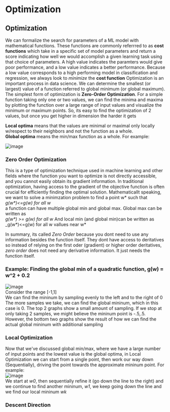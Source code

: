 # Optimization
## Optimization 
We can formalize the search for parameters of a ML model with mathematical functions. These functions are commonly referrred to as **cost functions** which take in a specific set of model parameters and return a score indicating how well we would accomplish a given learning task using that choice of parameters. A high value indicates the paramters would give poor performance, and a low value indicates a better performance. Because a low value corresponds to a high performing model in classification and regression, we always look to *minimize* the **cost function**
Optimization is an important process in data science. We can determine the smallest (or largest) value of a function referred to global minimum (or global maximum). The simplest form of optimization is **Zero-Order Optimization**.
For a simple function taking only one or two values, we can find the minima and maxima by plotting the function over a large range of input values and visualize the minimum or maximum points.
So, its easy to find the optimization of 2 values, but once you get higher in dimension the harder it gets

**Local optima** means that the values are minimal or maximal only locally w/respect to their neighbors and not the function as a whole.  
**Global optima** means the min/max function as a whole. For example:

![image](https://github.com/erazo-janet/machinelearning/assets/76828004/1ce87878-cea9-4632-9cd9-674141cd71de)

### Zero Order Optimization
This is a type of optimization technique used in machine learning and other fields where the function you want to optimize is not directly accessible, and you cannot easily obtain its gradient information. In traditional optimization, having access to the gradient of the objective function is often crucial for efficiently finding the optimal solution.
Mathematicallt speaking, we want to solve a minimzation problem to find a point w* such that   
_g(w*)<=g(w) for all w_   
a function can have multiple global min and global max. Global max can be written as  
_g(w*) >= g(w) for all w_
And local min (and global min)can be written as  
_g(w*)<=g(w) for all w vallues near w*

In summary, its called _Zero Order_ because you dont need to use any information besides the function itself. They dont have access to deritatives so instead of relying on the first oder (gradient) or higher order deritatives, _zero order_ does not need any derivative information. It just needs the function itself.

### Example: Finding the global min of a quadratic function, g(w) =  w^2 + 0.2
![image](https://github.com/erazo-janet/machinelearning/assets/76828004/bf88f55c-26de-42ff-a921-4f8cf4d90063)  
Consider the range [-1,1]    
We can find the mininum by sampling evenly to the left and to the right of 0  
The more samples we take, we can find the global mininum, which in this case is 0. The top 2 graphs show a small amount of sampling. If we stop at only taking 2 samples, we might believe the mininum point is -.5,.5. However, the bottom two graphs show the result of how we can find the actual  global mininum with additional sampling

### Local Optimization
Now that we've discussed global min/max, where we have a large number of input points and the lowest value is the global optima, in Local Optimization we can start from a single point, then work our way down (Sequentially), driving the point towards the approximate mininum point. For example:  
![image](https://github.com/erazo-janet/machinelearning/assets/76828004/bb63a2ef-3420-4f12-ad85-5596a6d449c1)  
We start at _w0_, then sequentially refine it (go down the line to the right) and we continue to find another mininum, _w1_, we keep going down the line and we find our local mininum _wk_


### Descent Direction

